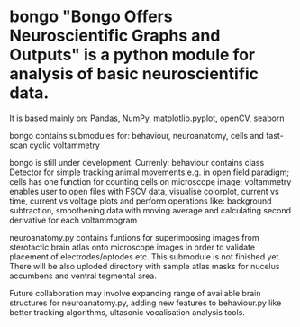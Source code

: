 # bongo "Bongo Offers Neuroscientific Graphs and Outputs" is a python module for analysis of  basic neuroscientific data.
It is based mainly on: Pandas, NumPy, matplotlib.pyplot, openCV, seaborn 

bongo contains submodules for: behaviour, neuroanatomy, cells and fast-scan cyclic voltammetry

bongo is still under development.
Currenly:
behaviour contains class Detector for simple tracking animal movements e.g. in open field paradigm;
cells has one function for counting cells on microscope image;
voltammetry enables user to open files with FSCV data, visualise colorplot, current vs time, current vs voltage plots
and perform operations like: background subtraction, smoothening data with moving average and calculating second derivative for each voltammogram

neuroanatomy.py contains funtions for superimposing images from sterotactic brain atlas onto microscope images in order to validate placement of electrodes/optodes etc. This submodule is not finished yet. There will be also uploded directory with sample atlas masks for nucelus accumbens and ventral tegmental area. 

Future collaboration may involve expanding range of available brain structures for neuroanatomy.py, adding new features to  behaviour.py like better tracking algorithms, ultasonic vocalisation analysis tools. 
